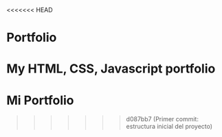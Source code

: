 <<<<<<< HEAD
# Portfolio
My HTML, CSS, Javascript portfolio
=======
# Mi Portfolio
>>>>>>> d087bb7 (Primer commit: estructura inicial del proyecto)
